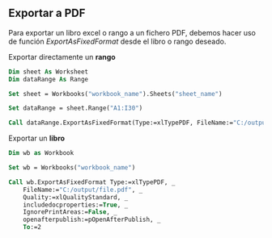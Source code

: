 ## Exportar a PDF

Para exportar un libro excel o rango a un fichero PDF, debemos hacer uso de función *ExportAsFixedFormat* desde el libro o rango deseado.

Exportar directamente un **rango**

```vb
Dim sheet As Worksheet
Dim dataRange As Range

Set sheet = Workbooks("workbook_name").Sheets("sheet_name")

Set dataRange = sheet.Range("A1:I30")

Call dataRange.ExportAsFixedFormat(Type:=xlTypePDF, FileName:="C:/output/file.pdf")
```

Exportar un **libro**

```vb
Dim wb as Workbook

Set wb = Workbooks("workbook_name")

Call wb.ExportAsFixedFormat Type:=xlTypePDF, _
    FileName:="C:/output/file.pdf", _
    Quality:=xlQualityStandard, _
    includedocproperties:=True, _
    IgnorePrintAreas:=False, _
    openafterpublish:=pOpenAfterPublish, _
    To:=2
```
